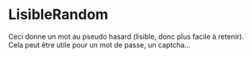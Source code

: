 # LisibleRandom
Ceci donne un mot au pseudo hasard (lisible, donc plus facile à retenir).
Cela peut être utile pour un mot de passe, un captcha...
